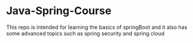 # Java-Spring-Course
This repo is intended for learning the basics of springBoot and it also has some advanced topics such as spring security and spring cloud
